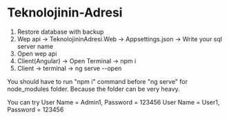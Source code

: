 # Teknolojinin-Adresi

1) Restore database with backup
2) Wep api -> TeknolojininAdresi.Web -> Appsettings.json -> Write your sql server name
3) Open wep api
4) Client(Angular) -> Open Terminal -> npm i
5) Client -> terminal -> ng serve --open

You should have to run "npm i" command before "ng serve" for node_modules folder.
Because the folder can be very heavy.

You can try
User Name = Admin1, Password = 123456
User Name = User1, Password = 123456
